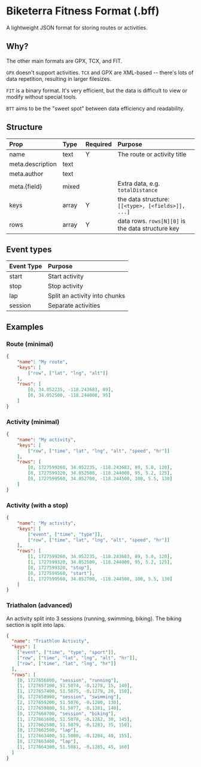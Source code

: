 # Biketerra Fitness Format (.bff)
A lightweight JSON format for storing routes or activities.

## Why?

The other main formats are GPX, TCX, and FIT.

`GPX` doesn't support activities. `TCX` and GPX are XML-based -- there's lots of data repetition, resulting in larger filesizes.

`FIT` is a binary format. It's very efficient, but the data is difficult to view or modify without special tools.

`BTT` aims to be the "sweet spot" between data efficiency and readability.

## Structure

| Prop | Type | Required | Purpose |
| :--- | :--- | :------- | :------ |
| name | text | Y | The route or activity title |
| meta.description | text |||
| meta.author | text |||
| meta.{field} | mixed || Extra data, e.g. `totalDistance`
| keys | array | Y | the data structure: `[[<type>, [<fields>]], ...]` |
| rows | array | Y | data rows. `rows[N][0]` is the data structure key

## Event types

| Event Type | Purpose |
| :--------- | :------ |
| start | Start activity |
| stop | Stop activity |
| lap | Split an activity into chunks |
| session | Separate activities |


## Examples

### Route (minimal)

```json
{
    "name": "My route",
    "keys": [
        ["row", ["lat", "lng", "alt"]]
    ],
    "rows": [
        [0, 34.052235, -118.243683, 89],
        [0, 34.052500, -118.244000, 95]
    ]
}
```

### Activity (minimal)

```json
{
    "name": "My activity",
    "keys": [
        ["row", ["time", "lat", "lng", "alt", "speed", "hr"]]
    ],
    "rows": [
        [0, 1727599260, 34.052235, -118.243683, 89, 5.0, 120],
        [0, 1727599320, 34.052500, -118.244000, 95, 5.2, 125],
        [0, 1727599560, 34.052700, -118.244500, 100, 5.5, 130]
    ]
}
```

### Activity (with a stop)

```json
{
    "name": "My activity",
    "keys": [
        ["event", ["time", "type"]],
        ["row", ["time", "lat", "lng", "alt", "speed", "hr"]]
    ],
    "rows": [
        [1, 1727599260, 34.052235, -118.243683, 89, 5.0, 120],
        [1, 1727599320, 34.052500, -118.244000, 95, 5.2, 125],
        [0, 1727599320, "stop"],
        [0, 1727599560, "start"],
        [1, 1727599560, 34.052700, -118.244500, 100, 5.5, 130]
    ]
}
```

### Triathalon (advanced)

An activity split into 3 sessions (running, swimming, biking). The biking section is split into laps.

```json
{
  "name": "Triathlon Activity",
  "keys": [
    ["event", ["time", "type", "sport"]],
    ["row", ["time", "lat", "lng", "alt", "hr"]],
    ["row", ["time", "lat", "lng", "hr"]]
  ],
  "rows": [
    [0, 1727656800, "session", "running"],
    [1, 1727657100, 51.5074, -0.1278, 15, 140],
    [1, 1727657400, 51.5075, -0.1279, 20, 150],
    [0, 1727658900, "session", "swimming"],
    [2, 1727659200, 51.5076, -0.1280, 130],
    [2, 1727659800, 51.5077, -0.1281, 140],
    [0, 1727660700, "session", "biking"],
    [1, 1727661600, 51.5078, -0.1282, 30, 145],
    [1, 1727662500, 51.5079, -0.1283, 35, 150],
    [0, 1727662500, "lap"],
    [1, 1727663400, 51.5080, -0.1284, 40, 155],
    [0, 1727663400, "lap"],
    [1, 1727664300, 51.5081, -0.1285, 45, 160]
  ]
}
```
